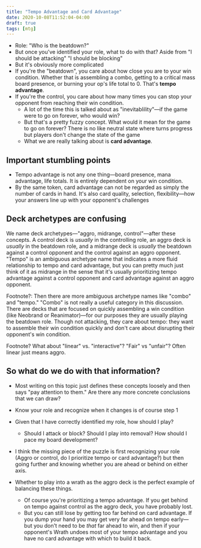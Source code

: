 ```yaml
---
title: "Tempo Advantage and Card Advantage"
date: 2020-10-08T11:52:04-04:00
draft: true
tags: [mtg]
---
```


- Role: "Who is the beatdown?"
- But once you've identified your role, what to do with that? Aside from "I should be attacking" "I should be blocking"
- But it's obviously more complicated
- If you're the "beatdown", you care about how close you are to your win condition. Whether that is assembling a combo, getting to a critical mass board presence, or burning your op's life total to 0. That's __tempo advantage__.
- If you're the control, you care about how many times you can stop your opponent from reaching their win condition. 
  - A lot of the time this is talked about as "inevitablility"—if the game were to go on forever, who would win?
  - But that's a pretty fuzzy concept. What would it mean for the game to go on forever? There is no like neutral state where turns progress but players don't change the state of the game
  - What we are really talking about is __card advantage__.

## Important stumbling points
- Tempo advantage is not any one thing—board presence, mana advantage, life totals. 
  It is entirely dependent on your win condition.
- By the same token, card advantage can not be regarded as simply the number of cards in hand. 
  It's also card quality, selection, flexibility—how your answers line up with your opponent's challenges

## Deck archetypes are confusing

We name deck archetypes—"aggro, midrange, control"—after these concepts.
A control deck is _usually_ in the controlling role, an aggro deck is _usually_ in the beatdown role, and a midrange deck is _usually_ the beatdown against a control opponent and the control against an aggro opponent.
"Tempo" is an ambiguous archetype name that indicates a more fluid relationship to tempo and card advantage, but you can pretty much just think of it as midrange in the sense that it's usually prioritizing tempo advantage against a control opponent and card advantage against an aggro opponent.

Footnote?: Then there are more ambiguous archetype names like "combo" and "tempo." 
"Combo" is not really a useful category in this discussion.
There are decks that are focused on quickly assembling a win condition (like Neobrand or Reanimator)—for our purposes they are usually playing the beatdown role.
Though not attacking, they care about tempo: they want to assemble their win condition quickly and don't care about disrupting their opponent's win condition.

Footnote? What about "linear" vs. "interactive"? "Fair" vs "unfair"?
Often linear just means aggro.

## So what do we do with that information?

- Most writing on this topic just defines these concepts loosely and then says "pay attention to them."
  Are there any more concrete conclusions that we can draw?
- Know your role and recognize when it changes is of course step 1
- Given that I have correctly identified my role, how should I play?
  - Should I attack or block? Should I play into removal? How should I pace my board development?
- I think the missing piece of the puzzle is first recognizing your role (Aggro or control, do I prioritize tempo or card advantage?) but then going further and knowing whether you are ahead or behind on either axis.

- Whether to play into a wrath as the aggro deck is the perfect example of balancing these things.
  - Of course you're prioritizing a tempo advantage. If you get behind on tempo against control as the aggro deck, you have probably lost.
  - But you can still lose by getting too far behind on card advantage. If you dump your hand you may get very far ahead on tempo early—but you don't need to be _that_ far ahead to win, and then if your opponent's Wrath undoes most of your tempo advantage and you have no card advantage with which to build it back.
